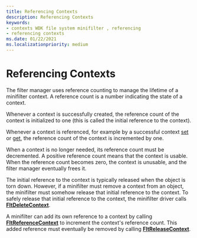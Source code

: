 ```yaml
---
title: Referencing Contexts
description: Referencing Contexts
keywords:
- contexts WDK file system minifilter , referencing
- referencing contexts
ms.date: 01/22/2021
ms.localizationpriority: medium
---
```


# Referencing Contexts

The filter manager uses reference counting to manage the lifetime of a minifilter context. A reference count is a number indicating the state of a context.

Whenever a context is successfully created, the reference count of the context is initialized to one (this is called the initial reference to the context).

Whenever a context is referenced, for example by a successful context [set](setting-contexts.md) or [get](getting-contexts.md), the reference count of the context is incremented by one.

When a context is no longer needed, its reference count must be decremented. A positive reference count means that the context is usable. When the reference count becomes zero, the context is unusable, and the filter manager eventually frees it.

The initial reference to the context is typically released when the object is torn down. However, if a minifilter must remove a context from an object, the minifilter must somehow release that initial reference to the context. To safely release that initial reference to the context, the minifilter driver calls [**FltDeleteContext**](/windows-hardware/drivers/ddi/fltkernel/nf-fltkernel-fltdeletecontext).

A minifilter can add its own reference to a context by calling [**FltReferenceContext**](/windows-hardware/drivers/ddi/fltkernel/nf-fltkernel-fltreferencecontext) to increment the context's reference count. This added reference must eventually be removed by calling [**FltReleaseContext**](/windows-hardware/drivers/ddi/fltkernel/nf-fltkernel-fltreleasecontext).
